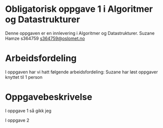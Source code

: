 # Obligatorisk oppgave 1 i Algoritmer og Datastrukturer

Denne oppgaven er en innlevering i Algoritmer og Datastrukturer. 
Suzane Hamze
s364759
s364759@oslomet.no

# Arbeidsfordeling

I oppgaven har vi hatt følgende arbeidsfordeling:
Suzane har løst oppgaver knyttet til 1 person 

# Oppgavebeskrivelse

I oppgave 1 så gikk jeg

I oppgave 2
